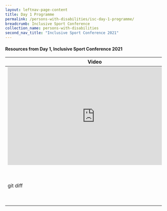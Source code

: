 ```yaml
---
layout: leftnav-page-content
title: Day 1 Programme
permalink: /persons-with-disabilities/isc-day-1-programme/
breadcrumb: Inclusive Sport Conference
collection_name: persons-with-disabilities
second_nav_title: "Inclusive Sport Conference 2021"
---
```


#### Resources from Day 1, Inclusive Sport Conference 2021

| Video | Synopsis |
| --- | --- |
| <iframe width="560" height="315" src="https://www.youtube.com/embed/A1cYR2ujHRY" frameborder="0" allow="accelerometer; autoplay; encrypted-media; gyroscope; picture-in-picture" allowfullscreen></iframe> | List all new or modified files |
| git diff | Show file differences that haven't been staged |
